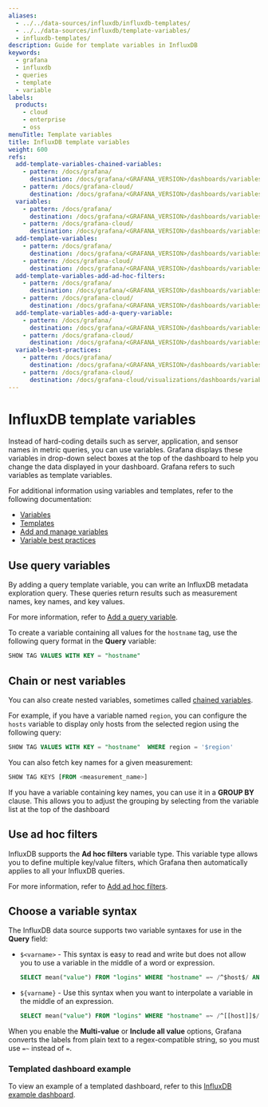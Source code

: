 ```yaml
---
aliases:
  - ../../data-sources/influxdb/influxdb-templates/
  - ../../data-sources/influxdb/template-variables/
  - influxdb-templates/
description: Guide for template variables in InfluxDB
keywords:
  - grafana
  - influxdb
  - queries
  - template
  - variable
labels:
  products:
    - cloud
    - enterprise
    - oss
menuTitle: Template variables
title: InfluxDB template variables
weight: 600
refs:
  add-template-variables-chained-variables:
    - pattern: /docs/grafana/
      destination: /docs/grafana/<GRAFANA_VERSION>/dashboards/variables/add-template-variables/#chained-variables
    - pattern: /docs/grafana-cloud/
      destination: /docs/grafana/<GRAFANA_VERSION>/dashboards/variables/add-template-variables/#chained-variables
  variables:
    - pattern: /docs/grafana/
      destination: /docs/grafana/<GRAFANA_VERSION>/dashboards/variables/
    - pattern: /docs/grafana-cloud/
      destination: /docs/grafana/<GRAFANA_VERSION>/dashboards/variables/
  add-template-variables:
    - pattern: /docs/grafana/
      destination: /docs/grafana/<GRAFANA_VERSION>/dashboards/variables/add-template-variables/
    - pattern: /docs/grafana-cloud/
      destination: /docs/grafana/<GRAFANA_VERSION>/dashboards/variables/add-template-variables/
  add-template-variables-add-ad-hoc-filters:
    - pattern: /docs/grafana/
      destination: /docs/grafana/<GRAFANA_VERSION>/dashboards/variables/add-template-variables/#add-ad-hoc-filters
    - pattern: /docs/grafana-cloud/
      destination: /docs/grafana/<GRAFANA_VERSION>/dashboards/variables/add-template-variables/#add-ad-hoc-filters
  add-template-variables-add-a-query-variable:
    - pattern: /docs/grafana/
      destination: /docs/grafana/<GRAFANA_VERSION>/dashboards/variables/add-template-variables/#add-a-query-variable
    - pattern: /docs/grafana-cloud/
      destination: /docs/grafana/<GRAFANA_VERSION>/dashboards/variables/add-template-variables/#add-a-query-variable
  variable-best-practices:
    - pattern: /docs/grafana/
      destination: /docs/grafana/<GRAFANA_VERSION>/dashboards/variables/add-template-variables/#variable-best-practices
    - pattern: /docs/grafana-cloud/
      destination: /docs/grafana-cloud/visualizations/dashboards/variables/add-template-variables/#variable-best-practices
---
```


# InfluxDB template variables

Instead of hard-coding details such as server, application, and sensor names in metric queries, you can use variables. Grafana displays these variables in drop-down select boxes at the top of the dashboard to help you change the data displayed in your dashboard. Grafana refers to such variables as template variables.

For additional information using variables and templates, refer to the following documentation:

- [Variables](ref:variables)
- [Templates](ref:variables)
- [Add and manage variables](ref:add-template-variables)
- [Variable best practices](ref:variable-best-practices)

## Use query variables

By adding a query template variable, you can write an InfluxDB metadata exploration query. These queries return results such as measurement names, key names, and key values.

For more information, refer to [Add a query variable](ref:add-template-variables-add-a-query-variable).

To create a variable containing all values for the `hostname` tag, use the following query format in the **Query** variable:

```sql
SHOW TAG VALUES WITH KEY = "hostname"
```

## Chain or nest variables

You can also create nested variables, sometimes called [chained variables](ref:add-template-variables-chained-variables).

For example, if you have a variable named `region`, you can configure the `hosts` variable to display only hosts from the selected region using the following query:

```sql
SHOW TAG VALUES WITH KEY = "hostname"  WHERE region = '$region'
```

You can also fetch key names for a given measurement:

```sql
SHOW TAG KEYS [FROM <measurement_name>]
```

If you have a variable containing key names, you can use it in a **GROUP BY** clause. This allows you to adjust the grouping by selecting from the variable list at the top of the dashboard

## Use ad hoc filters

InfluxDB supports the **Ad hoc filters** variable type. This variable type allows you to define multiple key/value filters, which Grafana then automatically applies to all your InfluxDB queries.

For more information, refer to [Add ad hoc filters](ref:add-template-variables-add-ad-hoc-filters).

## Choose a variable syntax

The InfluxDB data source supports two variable syntaxes for use in the **Query** field:

- `$<varname>` - This syntax is easy to read and write but does not allow you to use a variable in the middle of a word or expression.

  ```sql
  SELECT mean("value") FROM "logins" WHERE "hostname" =~ /^$host$/ AND $timeFilter GROUP BY time($__interval), "hostname"
  ```

- `${varname}` - Use this syntax when you want to interpolate a variable in the middle of an expression.

  ```sql
  SELECT mean("value") FROM "logins" WHERE "hostname" =~ /^[[host]]$/ AND $timeFilter GROUP BY time($__interval), "hostname"
  ```

When you enable the **Multi-value** or **Include all value** options, Grafana converts the labels from plain text to a regex-compatible string, so you must use `=~` instead of `=`.

### Templated dashboard example

To view an example of a templated dashboard, refer to this [InfluxDB example dashboard](https://play.grafana.org/d/f62a0410-5abb-4dd8-9dfc-caddfc3e2ffd/eccb2445-b0a2-5e83-8e0f-6d5ea53ad575).

